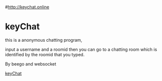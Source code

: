 #http://keychat.online

# keyChat
this is a anonymous chatting program,

input a username and a roomid then you can go to a chatting room which is identified by the roomid that you typed.

By beego and websocket

[keyChat](http://keychat.online)
